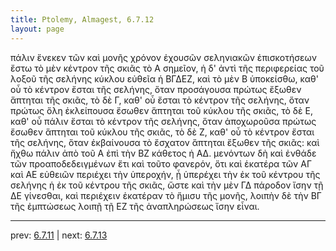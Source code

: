 ```yaml
---
title: Ptolemy, Almagest, 6.7.12
layout: page
---
```


πάλιν ἕνεκεν τῶν καὶ μονῆς χρόνον ἐχουσῶν σεληνιακῶν ἐπισκοτήσεων ἔστω τὸ μὲν κέντρον τῆς σκιᾶς τὸ Α σημεῖον, ἡ δ' ἀντὶ τῆς περιφερείας τοῦ λοξοῦ τῆς σελήνης κύκλου εὐθεῖα ἡ ΒΓΔΕΖ, καὶ τὸ μὲν Β ὑποκείσθω, καθ' οὗ τὸ κέντρον ἔσται τῆς σελήνης, ὅταν προσάγουσα πρώτως ἔξωθεν ἅπτηται τῆς σκιᾶς, τὸ δὲ Γ, καθ' οὗ ἔσται τὸ κέντρον τῆς σελήνης, ὅταν πρώτως ὅλη ἐκλείπουσα ἔσωθεν ἅπτηται τοῦ κύκλου τῆς σκιᾶς, τὸ δὲ Ε, καθ' οὗ πάλιν ἔσται τὸ κέντρον τῆς σελήνης, ὅταν ἀποχωροῦσα πρώτως ἔσωθεν ἅπτηται τοῦ κύκλου τῆς σκιᾶς, τὸ δὲ Ζ, καθ' οὗ τὸ κέντρον ἔσται τῆς σελήνης, ὅταν ἐκβαίνουσα τὸ ἔσχατον ἅπτηται ἔξωθεν τῆς σκιᾶς: καὶ ἤχθω πάλιν ἀπὸ τοῦ Α ἐπὶ τὴν ΒΖ κάθετος ἡ ΑΔ. μενόντων δὴ καὶ ἐνθάδε τῶν προαποδεδειγμένων ἔτι καὶ τοῦτο φανερόν, ὅτι καὶ ἑκατέρα τῶν ΑΓ καὶ ΑΕ εὐθειῶν περιέχει τὴν ὑπεροχήν, ᾗ ὑπερέχει τὴν ἐκ τοῦ κέντρου τῆς σελήνης ἡ ἐκ τοῦ κέντρου τῆς σκιᾶς, ὥστε καὶ τὴν μὲν ΓΔ πάροδον ἴσην τῇ ΔΕ γίνεσθαι, καὶ περιέχειν ἑκατέραν τὸ ἥμισυ τῆς μονῆς, λοιπὴν δὲ τὴν ΒΓ τῆς ἐμπτώσεως λοιπῇ τῇ ΕΖ τῆς ἀναπληρώσεως ἴσην εἶναι. 

---

prev: [6.7.11](../6.7.11/) | next: [6.7.13](../6.7.13/)

